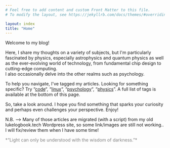 ```yaml
---
# Feel free to add content and custom Front Matter to this file.
# To modify the layout, see https://jekyllrb.com/docs/themes/#overriding-theme-defaults

layout: index
title: "Home"
---
```

Welcome to my blog!

Here, I share my thoughts on a variety of subjects, but I'm particularly fascinated by physics, especially astrophysics 
and quantum physics as well as the ever-evolving world of technology, from fundamental chip design to cutting-edge computing.  
I also occasionally delve into the other realms such as psychology.


To help you navigate, I've tagged my articles. Looking for something specific? Try “[code](/_tags/code.html)“, 
“[linux](/_tags/linux.html)“, “[psychology](/_tags/psychology.html)“, “[physics](/_tags/physics.html)”. 
A full list of tags is available at the bottom of this page.


So, take a look around.  I hope you find something that sparks your curiosity and perhaps even challenges your perspective.  Enjoy!


N.B. --> Many of those articles are migrated (with a script) from my old lukelogbook.tech Wordpress site, so some link/images are still not working.. I will fix/review them when I have some time!


<span style="color: grey;">  
*“Light can only be understood with the wisdom of darkness.”*   
</span>
